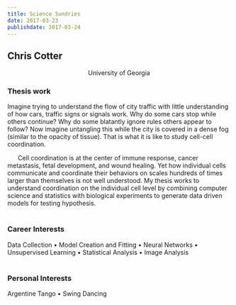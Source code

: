 ```yaml
---
title: Science Sundries
date: 2017-03-23
publishdate: 2017-03-24
---
```

## Chris Cotter
<center>University of Georgia</center>

### Thesis work
Imagine trying to understand the flow of city traffic with little understanding of how cars, traffic signs or signals work. Why do some cars stop while others continue? Why do some blatantly ignore rules others appear to follow? Now imagine untangling this while the city is covered in a dense fog (similar to the opacity of tissue). That is what it is like to study cell-cell coordination.

&nbsp;&nbsp;&nbsp;&nbsp;&nbsp;&nbsp;Cell coordination is at the center of immune response, cancer metastasis, fetal development, and wound healing. Yet how individual cells communicate and coordinate their behaviors on scales hundreds of times larger than themselves is not well understood. My thesis works to understand coordination on the individual cell level by combining computer science and statistics with biological experiments to generate data driven models for testing hypothesis.
<br><br>

### Career Interests
Data Collection • Model Creation and Fitting • Neural Networks • Unsupervised Learning • Statistical Analysis • Image Analysis
<br><br>

### Personal Interests
Argentine Tango • Swing Dancing
